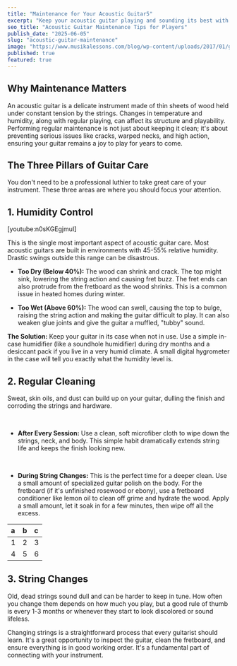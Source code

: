 ```yaml
---
title: "Maintenance for Your Acoustic Guitar5"
excerpt: "Keep your acoustic guitar playing and sounding its best with these simple, regular maintenance tips. A little care goes a long way in preserving your instrument's health and playability."
seo_title: "Acoustic Guitar Maintenance Tips for Players"
publish_date: "2025-06-05"
slug: "acoustic-guitar-maintenance"
image: "https://www.musikalessons.com/blog/wp-content/uploads/2017/01/guitar-maintenance.jpg"
published: true
featured: true
---
```


## Why Maintenance Matters

An acoustic guitar is a delicate instrument made of thin sheets of wood held under constant tension by the strings. Changes in temperature and humidity, along with regular playing, can affect its structure and playability. Performing regular maintenance is not just about keeping it clean; it's about preventing serious issues like cracks, warped necks, and high action, ensuring your guitar remains a joy to play for years to come.

## The Three Pillars of Guitar Care

You don't need to be a professional luthier to take great care of your instrument. These three areas are where you should focus your attention.

## 1. Humidity Control

\[youtube:n0sKGEgjmuI]

This is the single most important aspect of acoustic guitar care. Most acoustic guitars are built in environments with 45-55% relative humidity. Drastic swings outside this range can be disastrous.

* **Too Dry (Below 40%):** The wood can shrink and crack. The top might sink, lowering the string action and causing fret buzz. The fret ends can also protrude from the fretboard as the wood shrinks. This is a common issue in heated homes during winter.

* **Too Wet (Above 60%):** The wood can swell, causing the top to bulge, raising the string action and making the guitar difficult to play. It can also weaken glue joints and give the guitar a muffled, "tubby" sound.

**The Solution:** Keep your guitar in its case when not in use. Use a simple in-case humidifier (like a soundhole humidifier) during dry months and a desiccant pack if you live in a very humid climate. A small digital hygrometer in the case will tell you exactly what the humidity level is.

## 2. Regular Cleaning

Sweat, skin oils, and dust can build up on your guitar, dulling the finish and corroding the strings and hardware.

<br />

* **After Every Session:** Use a clean, soft microfiber cloth to wipe down the strings, neck, and body. This simple habit dramatically extends string life and keeps the finish looking new.

<br />

* **During String Changes:** This is the perfect time for a deeper clean. Use a small amount of specialized guitar polish on the body. For the fretboard (if it's unfinished rosewood or ebony), use a fretboard conditioner like lemon oil to clean off grime and hydrate the wood. Apply a small amount, let it soak in for a few minutes, then wipe off all the excess.

| a  | b  | c  |
| :- | :- | :- |
| 1  | 2  | 3  |
| 4  | 5  | 6  |

## 3. String Changes

Old, dead strings sound dull and can be harder to keep in tune. How often you change them depends on how much you play, but a good rule of thumb is every 1-3 months or whenever they start to look discolored or sound lifeless.

Changing strings is a straightforward process that every guitarist should learn. It's a great opportunity to inspect the guitar, clean the fretboard, and ensure everything is in good working order. It's a fundamental part of connecting with your instrument.